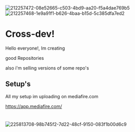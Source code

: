 ![212257472-08e52665-c503-4bd9-aa20-f5a4dae769b5](https://github.com/user-attachments/assets/b1155d78-b858-4998-bb00-04fbc5955166)
![212257468-1e9a91f1-b626-4baa-b15d-5c385dfa7ed2](https://github.com/user-attachments/assets/475cc6b6-9332-4996-92d5-866244922055)

# Cross-dev!

Hello everyone!, Im creating 

good Repositories 

also i'm selling versions of some repo's



## Setup's

All my setup im uploading on mediafire.com

https://app.mediafire.com/

# 
![225813708-98b745f2-7d22-48cf-9150-083f1b00d6c9](https://github.com/user-attachments/assets/bfe8c467-2933-4478-a572-96ca348736db)
